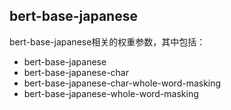 ## bert-base-japanese

bert-base-japanese相关的权重参数，其中包括：
- bert-base-japanese
- bert-base-japanese-char
- bert-base-japanese-char-whole-word-masking
- bert-base-japanese-whole-word-masking

